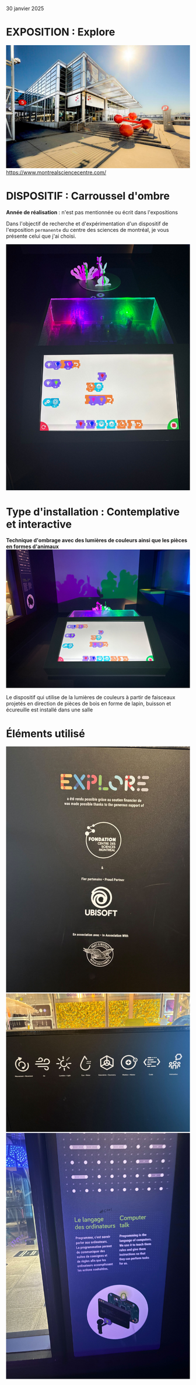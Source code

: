30 janvier 2025

# **EXPOSITION : Explore**

![photo](img/facade_centre_science.jpg)
https://www.montrealsciencecentre.com/
 

# **DISPOSITIF : Carroussel d'ombre**

**Année de réalisation** : n'est pas mentionnée ou écrit dans l'expositions

Dans l'objectif de recherche et d'expérimentation d'un dispositif de l'exposition ```permanente``` du centre des sciences de montréal, je vous présente celui que j'ai choisi. 
 
![photo](img/exp_carrousel_dispositif.jpg)

# **Type d'installation** : Contemplative et interactive

**Technique d'ombrage avec des lumières de couleurs ainsi que les pièces en formes d'animaux**
![photo](img/exp_carrousel_dispositif_resultat.jpg)

 
 Le dispositif qui utilise de la lumières de couleurs à partir de faisceaux projetés en direction de pièces de bois en forme de lapin, buisson et écureuille est installé dans une salle  


# **Éléments utilisé**

![photo](img/exp_carrousel_credit.jpg)
![photo](img/exp_carrousel_fiche_principe.jpg)
![photo](img/exp_carrousel_fiche_information.jpg)
